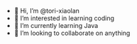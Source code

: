 - 👋 Hi, I’m @tori-xiaolan
- 👀 I’m interested in learning coding
- 🌱 I’m currently learning Java
- 💞️ I’m looking to collaborate on anything

<!---
tori-xiaolan/tori-xiaolan is a ✨ special ✨ repository because its `README.md` (this file) appears on your GitHub profile.
You can click the Preview link to take a look at your changes.
--->
